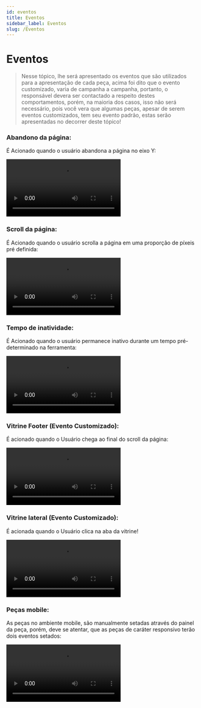 ```yaml
---
id: eventos
title: Eventos
sidebar_label: Eventos
slug: /Eventos
---
```


# Eventos

> Nesse tópico, lhe será apresentado os eventos que são utilizados para a apresentação de cada peça, acima foi dito que o evento customizado,
                                varia de campanha a campanha,  portanto, o responsável devera ser contactado a respeito destes comportamentos, porém, na maioria dos casos,
                                isso não será necessário, pois você vera que algumas peças, apesar de serem eventos customizados, tem seu evento padrão, estas serão apresentadas no decorrer deste tópico!

### Abandono da página:
É Acionado quando o usuário abandona a página no eixo Y:

<video
 class="col col--12" controls>
  <source src="https://mizzzael.github.io/shopconvert-doc-teste/videos/video-6.webm" />
  Your browser does not support HTML video.
</video>

### Scroll da página:
É Acionado quando o usuário scrolla a página em uma proporção de píxeis pré definida:

<video
 class="col col--12" controls>
  <source src="https://mizzzael.github.io/shopconvert-doc-teste/videos/video-7.webm" />
  Your browser does not support HTML video.
</video>

### Tempo de inatividade:
É Acionado quando o usuário permanece inativo durante um tempo pré-determinado na ferramenta:

<video
 class="col col--12" controls>
  <source src="https://mizzzael.github.io/shopconvert-doc-teste/videos/video-8.webm" />
  Your browser does not support HTML video.
</video>

### Vitrine Footer (Evento Customizado):
É acionado quando o Usuário chega ao final do scroll da página:

<video
 class="col col--12" controls>
  <source src="https://mizzzael.github.io/shopconvert-doc-teste/videos/video-9.webm" />
  Your browser does not support HTML video.
</video>

### Vitrine lateral (Evento Customizado):
É acionada quando o Usuário clica na aba da vitrine!

<video
 class="col col--12" controls>
  <source src="https://mizzzael.github.io/shopconvert-doc-teste/videos/video-10.webm" />
  Your browser does not support HTML video.
</video>

### Peças mobile:
As peças no ambiente mobile, são manualmente setadas através do painel da peça, porém, deve se atentar, que as peças de caráter responsivo terão dois eventos setados:
<!-- Todo: colocar um video demonstrando como as configurações das peças mobiles são feitas. -->
<video
 class="col col--4" controls>
  <source src="https://mizzzael.github.io/shopconvert-doc-teste/videos/video-11.webm" />
  Your browser does not support HTML video.
</video>